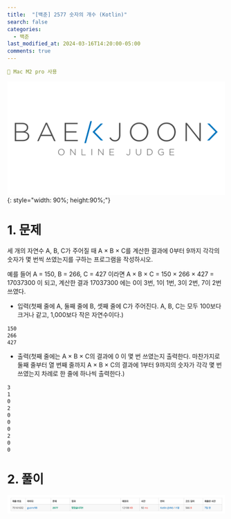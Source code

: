```yaml
---
title:  "[백준] 2577 숫자의 개수 (Kotlin)"
search: false
categories: 
  - 백준
last_modified_at: 2024-03-16T14:20:00-05:00
comments: true 
---
```

```yaml
📌 Mac M2 pro 사용
```
<!--
블럭 사용법
 ```yaml
```
!-->

<!-- 
[Ruby install](https://rubyinstaller.org/downloads/) 하이퍼 링크
![rubyinstaller](/assets/image/Jekll-minimal_mistakes/rubyinstaller.PNG) 이미지
<mark style='background-color: #fff5b1'>...</mark><br> 형광팬처리
<script src="https://gist.github.com/heui-yong/9f6cd0c69c8780228cbee7c9b324b2f8.js"></script> 소스코드
--> 

![BeakJoon-logo](/assets/image/BeakJoon/BaekJoon.png){: style="width: 90%; height:90%;"}

<h1>1. 문제</h1>
세 개의 자연수 A, B, C가 주어질 때 A × B × C를 계산한 결과에 0부터 9까지 각각의 숫자가 몇 번씩 쓰였는지를 구하는 프로그램을 작성하시오.

예를 들어 A = 150, B = 266, C = 427 이라면 A × B × C = 150 × 266 × 427 = 17037300 이 되고, 계산한 결과 17037300 에는 0이 3번, 1이 1번, 3이 2번, 7이 2번 쓰였다.<br>


  - 입력(첫째 줄에 A, 둘째 줄에 B, 셋째 줄에 C가 주어진다. A, B, C는 모두 100보다 크거나 같고, 1,000보다 작은 자연수이다.)
  ```text
  150
  266
  427
  ```

  - 출력(첫째 줄에는 A × B × C의 결과에 0 이 몇 번 쓰였는지 출력한다. 마찬가지로 둘째 줄부터 열 번째 줄까지 A × B × C의 결과에 1부터 9까지의 숫자가 각각 몇 번 쓰였는지 차례로 한 줄에 하나씩 출력한다.)
  ```text
  3
  1
  0
  2
  0
  0
  0
  2
  0
  0
  ```

<h1>2. 풀이</h1>
<script src="https://gist.github.com/heui-yong/21da99c8fd83f80ccccd0817541f6a9d.js"></script>

![beakjoon-1](/assets/image/beak_joon_2577/beak_joon_2577_1.png)<br>
